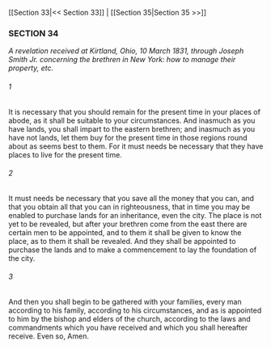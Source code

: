 [[Section 33|<< Section 33]]  |  [[Section 35|Section 35 >>]]

### SECTION 34

*A revelation received at Kirtland, Ohio, 10 March 1831, through Joseph Smith Jr. concerning the brethren in New York: how to manage their property, etc.*

###### 1
It is necessary that you should remain for the present time in your places of abode, as it shall be suitable to your circumstances. And inasmuch as you have lands, you shall impart to the eastern brethren; and inasmuch as you have not lands, let them buy for the present time in those regions round about as seems best to them. For it must needs be necessary that they have places to live for the present time.

###### 2
It must needs be necessary that you save all the money that you can, and that you obtain all that you can in righteousness, that in time you may be enabled to purchase lands for an inheritance, even the city. The place is not yet to be revealed, but after your brethren come from the east there are certain men to be appointed, and to them it shall be given to know the place, as to them it shall be revealed. And they shall be appointed to purchase the lands and to make a commencement to lay the foundation of the city.

###### 3
And then you shall begin to be gathered with your families, every man according to his family, according to his circumstances, and as is appointed to him by the bishop and elders of the church, according to the laws and commandments which you have received and which you shall hereafter receive. Even so, Amen.